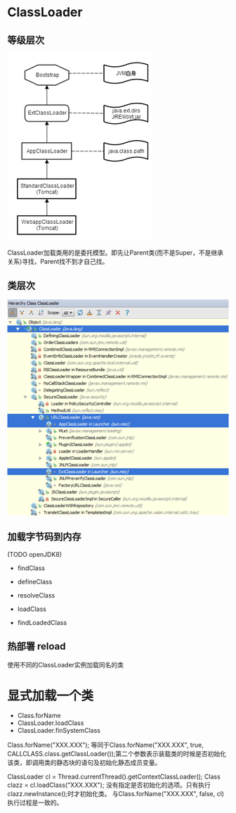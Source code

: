 # ClassLoader #

## 等级层次 ##
![ClassLoader Parent](classLoader.parent.png)

ClassLoader加载类用的是委托模型。即先让Parent类(而不是Super，不是继承关系)寻找，Parent找不到才自己找。

## 类层次 ##

![ClassLoader Hierarchy](classLoader.hierarchy.png)

## 加载字节码到内存 ##

(TODO openJDK8)
- findClass
- defineClass
- resolveClass
- loadClass

- findLoadedClass

## 热部署 reload ##
使用不同的ClassLoader实例加载同名的类


# 显式加载一个类 #

- Class.forName
- ClassLoader.loadClass
- ClassLoader.finSystemClass

Class.forName("XXX.XXX");
等同于Class.forName("XXX.XXX", true, CALLCLASS.class.getClassLoader());第二个参数表示装载类的时候是否初始化该类，即调用类的静态块的语句及初始化静态成员变量。

ClassLoader cl = Thread.currentThread().getContextClassLoader();
Class clazz = cl.loadClass("XXX.XXX");
没有指定是否初始化的选项。只有执行clazz.newInstance();时才初始化类。
与Class.forName("XXX.XXX", false, cl)执行过程是一致的。
